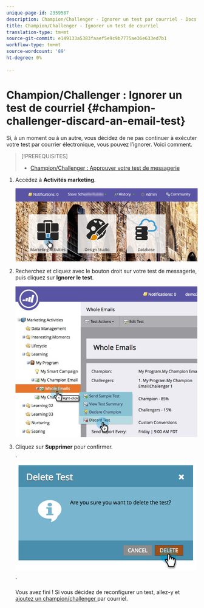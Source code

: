 ```yaml
---
unique-page-id: 2359587
description: Champion/Challenger - Ignorer un test par courriel - Docs marketing - Documentation du produit
title: Champion/Challenger - Ignorer un test de courriel
translation-type: tm+mt
source-git-commit: e149133a5383faaef5e9c9b7775ae36e633ed7b1
workflow-type: tm+mt
source-wordcount: '89'
ht-degree: 0%

---
```



# Champion/Challenger : Ignorer un test de courriel {#champion-challenger-discard-an-email-test}

Si, à un moment ou à un autre, vous décidez de ne pas continuer à exécuter votre test par courrier électronique, vous pouvez l’ignorer. Voici comment.

>[!PREREQUISITES]
>
>* [Champion/Challenger : Approuver votre test de messagerie](champion-challenger-approve-your-email-test.md)

>



1. Accédez à **Activités marketing**.

   ![](assets/login-marketing-activities-3.png)

1. Recherchez et cliquez avec le bouton droit sur votre test de messagerie, puis cliquez sur **Ignorer le test**.

   ![](assets/champion5.jpg)

1. Cliquez sur **Supprimer** pour confirmer.

   ` ![](assets/image2014-9-15-14-3a17-3a11.png)

   `

   Vous avez fini ! Si vous décidez de reconfigurer un test, allez-y et [ajoutez un champion/challenger ](add-an-email-champion-challenger.md) par courriel.

